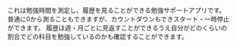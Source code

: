これは勉強時間を測定し、履歴を見ることができる勉強サポートアプリです。
普通に0から測ることもできますが、カウントダウンもできスタート・一時停止ができます。
履歴は週・月ごとに見返すことができるうえ自分がどのくらいの割合でどの科目を勉強しているのかも確認することができます。
